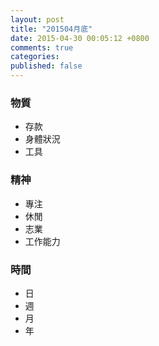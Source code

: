 ```yaml
---
layout: post
title: "201504月底"
date: 2015-04-30 00:05:12 +0800
comments: true
categories: 
published: false
---
```


### 物質

- 存款
- 身體狀況
- 工具


### 精神

- 專注
- 休閒
- 志業
- 工作能力


### 時間

- 日
- 週
- 月
- 年
